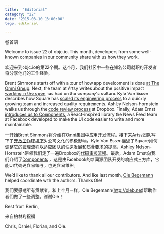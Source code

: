 ```yaml
---
title:  "Editorial"
category: "22"
date: "2015-03-10 13:00:00"
tags: editorial

---
```


卷首语

Welcome to issue 22 of objc.io. This month, developers from some well-known companies in our community share with us how they work.

欢迎来到objc.io的第22个期。这个月，我们社区中一些在知名公司就职的开发者将分享他们的工作经验。

Brent Simmons starts off with a tour of how app development is done [at The Omni Group](/issue-22/omni-group.html). Next, the team at Artsy writes about the positive impact [working in the open](/issue-22/artsy.html) has had on the company's culture. Kyle Van Essen describes how Square has [scaled its engineering process](/issue-22/square.html) to a quickly growing team and increased quality requirements. Ashley Nelson-Hornstein walks us through the [code review process](/issue-22/dropbox.html) at Dropbox. Finally, Adam Ernst [introduces us to Components](/issue-22/facebook.html), a React-inspired library the News Feed team at Facebook developed to make the UI code easier to write and more maintainable.

一开始Brent Simmons将介绍在[Omni集团中](/issue-22/omni-group.html)应用开发流程。接下来Artsy团队写下了[开放工作环境下](/issue-22/artsy.html)对公司文化的积极影响。Kyle Van Essen描述了Square如何[调整它的管理流程](/issue-22/square.html)以适应团队的快速发展和质量要求的提高。Ashley Nelson-Hornstein带领我们走了一遍Dropbox的[代码审核流程](/issue-22/dropbox.html)。最后，Adam Ernst向我们介绍了[Components](/issue-22/facebook.html) ，这是由Facebook的新闻源团队开发的响应式三方库，它能UI代码更容易编写，也更容易维护。

We’d like to thank all our contributors. And like last month, [Ole Begemann](http://oleb.net) helped coordinate with the authors. Thanks Ole!

我们要感谢所有贡献者。和上个月一样，Ole Begemann(http://oleb.net)帮助作者们做了一些调整。谢谢Ole！

Best from Berlin,

来自柏林的祝福

Chris, Daniel, Florian, and Ole.
